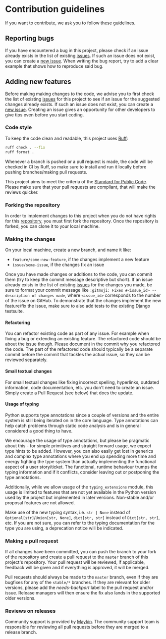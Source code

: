 # Contribution guidelines

If you want to contribute, we ask you to follow these guidelines.

## Reporting bugs

If you have encountered a bug in this project, please check if an issue already exists in the list
of existing [issues][issues]. If such an issue does not exist, you can create a [new
issue][new_issue]. When writing the bug report, try to add a clear example that shows how to
reproduce said bug.

## Adding new features

Before making making changes to the code, we advise you to first check the list of existing
[issues][issues] for this project to see if an issue for the suggested changes already exists. If
such an issue does not exist, you can create a [new issue][new_issue]. Creating an issue gives an
opportunity for other developers to give tips even before you start coding.

### Code style

To keep the code clean and readable, this project uses [Ruff](https://docs.astral.sh/ruff/):

```bash
ruff check . --fix
ruff format .
```

Whenever a branch is pushed or a pull request is made, the code will be checked in CI by Ruff, so
make sure to install and run it locally before pushing branches/making pull requests.

This project aims to meet the criteria of the [Standard for Public Code][standard_for_public_code].
Please make sure that your pull requests are compliant, that will make the reviews quicker.

### Forking the repository

In order to implement changes to this project when you do not have rights for this
[repository][repository], you must first fork the repository. Once the repository is forked, you can
clone it to your local machine.

### Making the changes

On your local machine, create a new branch, and name it like:

- `feature/some-new-feature`, if the changes implement a new feature
- `issue/some-issue`, if the changes fix an issue

Once you have made changes or additions to the code, you can commit them (try to keep the commit
message descriptive but short). If an issue already exists in the list of existing [issues][issues]
for the changes you made, be sure to format your commit message like
`:gitmoji: Fixes #<issue_id> -- description of changes made`, where `<issue_id>` corresponds to the
number of the issue on GitHub. To demonstrate that the changes implement the new feature/fix the
issue, make sure to also add tests to the existing Django testsuite.

#### Refactoring

You can refactor existing code as part of any issue. For example when fixing a bug or extending an
existing feature. The refactored code should be about the issue though. Please document in the
commit why you refactored the code. The part of the refactored code should typically be a separate
commit before the commit that tackles the actual issue, so they can be reviewed separately.

#### Small textual changes

For small textual changes like fixing incorrect spelling, hyperlinks, outdated information, code
documentation, etc. you don't need to create an issue. Simply create a Pull Request (see below) that
does the update.

#### Usage of typing

Python supports type annotations since a couple of versions and the entire system is still being
iterated on in the core language. Type annotations can help catch problems through static code
analysis and is in general considered a good thing to have.

We encourage the usage of type annotations, but please be pragmatic about this - for simple
primitives and straight forward usage, we expect type hints to be added. However, you can also
easily get lost in generics and complex type annotations where you end up spending more time and
energy fighting the type system than actually implementing the functional aspect of a user
story/ticket. The functional, runtime behaviour trumps the typing information and if it conflicts,
consider leaving out or postponing the type annotations.

Additionally, while we allow usage of the `typing_extensions` module, this usage is limited to
features that are not yet available in the Python version used by the project but implemented in
later versions. Non-stable and/or proposal features are not allowed.

Make use of the new typing syntax, i.e. `str | None` instead of `Optional[str]`/`Union[str, None]`,
`dict[str, str]` instead of `Dict[str, str]`, etc. If you are not sure, you can refer to the typing
documentation for the type you are using, a deprecation notice will be indicated.

### Making a pull request

If all changes have been committed, you can push the branch to your fork of the repository and
create a pull request to the `master` branch of this project's repository. Your pull request will be
reviewed, if applicable, feedback will be given and if everything is approved, it will be merged.

Pull requests should always be made to the `master` branch, even if they are bugfixes for any of the
`stable/*` branches. If they are relevant for older versions, please add the _needs-backport_ label
to the pull request and/or issue. Release managers will then ensure the fix also lands in the
supported older versions.

### Reviews on releases

Community support is provided by [Maykin][maykin]. The community support team
is responsible for reviewing all pull requests before they are merged to a release branch.

[issues]: https://github.com/maykinmedia/open-beheer/issues
[new_issue]: https://github.com/maykinmedia/open-beheer/issues/new/choose
[mailinglist]: https://mailing.maykinmedia.nl/
[standard_for_public_code]: https://standard.publiccode.net
[repository]: https://github.com/maykinmedia/open-beheer
[maykin]: https://www.maykinmedia.nl
